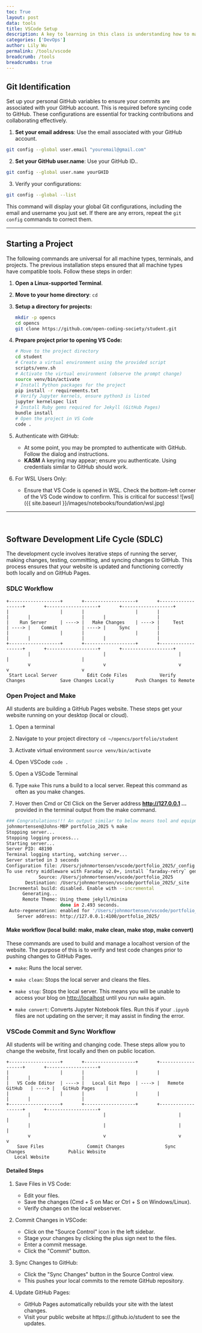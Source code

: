 ```yaml
---
toc: True
layout: post
data: tools
title: VSCode Setup 
description: A key to learning in this class is understanding how to make a GitHub Pages project.  This guide will setup and run the project.  At the end, you will have a student Website that can be used for blogging classroom learnings and progress.
categories: ['DevOps']
author: Lily Wu
permalink: /tools/vscode
breadcrumb: /tools 
breadcrumbs: true
---
```


## Git Identification

Set up your personal GitHub variables to ensure your commits are associated with your GitHub account. This is required before syncing code to GitHub. These configurations are essential for tracking contributions and collaborating effectively.

1. **Set your email address**: Use the email associated with your GitHub account.

```bash
git config --global user.email "youremail@gmail.com"
```

2. **Set your GitHub user.name**: Use your GitHub ID..

```bash
git config --global user.name yourGHID 
```

3. Verify your configurations:

```bash
git config --global --list
```

This command will display your global Git configurations, including the email and username you just set. If there are any errors, repeat the `git config` commands to correct them.

---

## Starting a Project

The following commands are universal for all machine types, terminals, and projects. The previous installation steps ensured that all machine types have compatible tools. Follow these steps in order:

1. **Open a Linux-supported Terminal**.

2. **Move to your home directory**: `cd`

3. **Setup a directory for projects:**

   ```bash
   mkdir -p opencs
   cd opencs 
   git clone https://github.com/open-coding-society/student.git
   ```

4. **Prepare project prior to opening VS Code:**

   ```bash
   # Move to the project directory
   cd student
   # Create a virtual environment using the provided script
   scripts/venv.sh
   # Activate the virtual environment (observe the prompt change)
   source venv/bin/activate
   # Install Python packages for the project
   pip install -r requirements.txt
   # Verify Jupyter kernels, ensure python3 is listed
   jupyter kernelspec list
   # Install Ruby gems required for Jekyll (GitHub Pages)
   bundle install
   # Open the project in VS Code
   code .
   ```

5. Authenticate with GitHub:

   * At some point, you may be prompted to authenticate with GitHub. Follow the dialog and instructions.
   * **KASM** A keyring may appear; ensure you authenticate. Using credentials similar to GitHub should work.

6. For WSL Users Only:

   * Ensure that VS Code is opened in WSL. Check the bottom-left corner of the VS Code window to confirm. This is critical for success!
   ![wsl]({{ site.baseurl }}/images/notebooks/foundation/wsl.jpg)

---

<br>

## Software Development Life Cycle (SDLC)

The development cycle involves iterative steps of running the server, making changes, testing, committing, and syncing changes to GitHub. This process ensures that your website is updated and functioning correctly both locally and on GitHub Pages.

### SDLC Workflow

```text
+-------------------+       +-------------------+       +-------------------+       +-------------------+       +-------------------+
|                   |       |                   |       |                   |       |                   |       |                   |
|    Run Server     | ----> |   Make Changes    | ----> |     Test          | ----> |    Commit         | ----> |     Sync          |
|                   |       |                   |       |                   |       |                   |       |                   |
+-------------------+       +-------------------+       +-------------------+       +-------------------+       +-------------------+
        |                           |                           |                           |                           |
        v                           v                           v                           v                           v
 Start Local Server           Edit Code Files            Verify Changes             Save Changes Locally        Push Changes to Remote
```

### Open Project and Make

All students are building a GitHub Pages website.  These steps get your website running on your desktop (local or cloud).

1. Open a terminal 

2. Navigate to your project directory `cd ~/opencs/portfolio/student`

3. Activate virtual environment `source venv/bin/activate`

4. Open VSCode `code .`

5. Open a VSCode Terminal

6. Type `make` This runs a build to a local server. Repeat this command as often as you make changes.

7. Hover then Cmd or Ctl Click on the Server address **<http://127.0.0.1> ...** provided in the terminal output from the make command.

```bash
### Congratulations!!! An output similar to below means tool and equipment success ###
johnmortensen@Johns-MBP portfolio_2025 % make
Stopping server...
Stopping logging process...
Starting server...
Server PID: 48190
Terminal logging starting, watching server...
Server started in 3 seconds
Configuration file: /Users/johnmortensen/vscode/portfolio_2025/_config.yml
To use retry middleware with Faraday v2.0+, install `faraday-retry` gem
            Source: /Users/johnmortensen/vscode/portfolio_2025
       Destination: /Users/johnmortensen/vscode/portfolio_2025/_site
 Incremental build: disabled. Enable with --incremental
      Generating... 
      Remote Theme: Using theme jekyll/minima
                    done in 2.493 seconds.
 Auto-regeneration: enabled for '/Users/johnmortensen/vscode/portfolio_2025'
    Server address: http://127.0.0.1:4100/portfolio_2025/
```

#### Make workflow (local build: make, make clean, make stop, make convert)

These commands are used to build and manage a localhost version of the website. The purpose of this is to verify and test code changes prior to pushing changes to GitHub Pages.

* `make`: Runs the local server.

* `make clean`: Stops the local server and cleans the files.

* `make stop`: Stops the local server. This means you will be unable to access your blog on <http://localhost> until you run `make` again.

* `make convert`: Converts Jupyter Notebook files. Run this if your `.ipynb` files are not updating on the server; it may assist in finding the error.

### VSCode Commit and Sync Workflow

All students will be writing and changing code.  These steps allow you to change the website, first locally and then on public location.

```text
+-------------------+       +-------------------+       +-------------------+       +-------------------+
|                   |       |                   |       |                   |       |                   |
|   VS Code Editor  | ----> |   Local Git Repo  | ----> |   Remote GitHub   | ----> |   GitHub Pages    |
|                   |       |                   |       |                   |       |                   |
+-------------------+       +-------------------+       +-------------------+       +-------------------+
        |                           |                           |                           |
        |                           |                           |                           |
        v                           v                           v                           v
    Save Files                Commit Changes               Sync Changes                Public Website
   Local Website
```

#### Detailed Steps

1. Save Files in VS Code:

   * Edit your files.
   * Save the changes (Cmd + S on Mac or Ctrl + S on Windows/Linux).
   * Verify changes on the local webserver.

2. Commit Changes in VSCode:

   * Click on the "Source Control" icon in the left sidebar.
   * Stage your changes by clicking the plus sign next to the files.
   * Enter a commit message.
   * Click the "Commit" button.

3. Sync Changes to GitHub:

   * Click the "Sync Changes" button in the Source Control view.
   * This pushes your local commits to the remote GitHub repository.

4. Update GitHub Pages:

   * GitHub Pages automatically rebuilds your site with the latest changes.
   * Visit your public website at https://<yourGitHubID>.github.io/student to see the updates.
